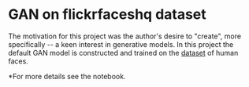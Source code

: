 # GAN on flickrfaceshq dataset

The motivation for this project was the author's desire to "create", more specifically -- a keen interest in generative models. In this project the default GAN model is constructed and trained on the [dataset](https://www.kaggle.com/datasets/arnaud58/flickrfaceshq-dataset-ffhq) of human faces. 

*For more details see the notebook.

